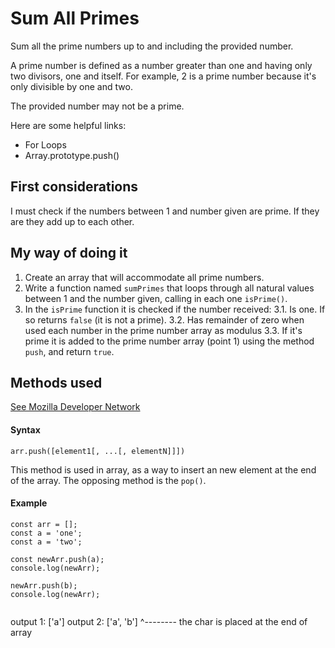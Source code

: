 # Sum All Primes

Sum all the prime numbers up to and including the provided number.

A prime number is defined as a number greater than one and having only two
divisors, one and itself. For example, 2 is a prime number because it's only
divisible by one and two.

The provided number may not be a prime.

Here are some helpful links:
 * For Loops
 * Array.prototype.push()

## First considerations

I must check if the numbers between 1 and number given are prime. If they
are they add up to each other.

## My way of doing it

1. Create an array that will accommodate all prime numbers.
2. Write a function named `sumPrimes` that loops through all natural values
   between 1 and the number given, calling in each one `isPrime()`.
3. In the `isPrime` function it is checked if the number received:
3.1. Is one. If so returns `false` (it is not a prime).
3.2. Has remainder of zero when used each number in the prime number array as
     modulus
3.3. If it's prime it is added to the prime number array (point 1) using the
     method `push`, and return `true`.


## Methods used
[See Mozilla Developer Network](https://developer.mozilla.org/en-US/docs/Web/JavaScript/Reference/Global_Objects/Array/push)

#### Syntax
`arr.push([element1[, ...[, elementN]]])`

This method is used in array, as a way to insert an new element at the end
of the array. The opposing method is the `pop()`.

#### Example
```
const arr = [];
const a = 'one';
const a = 'two';

const newArr.push(a);
console.log(newArr);

newArr.push(b);
console.log(newArr);


```
output 1: ['a']
output 2: ['a', 'b']
                 ^-------- the char is placed at the end of array
